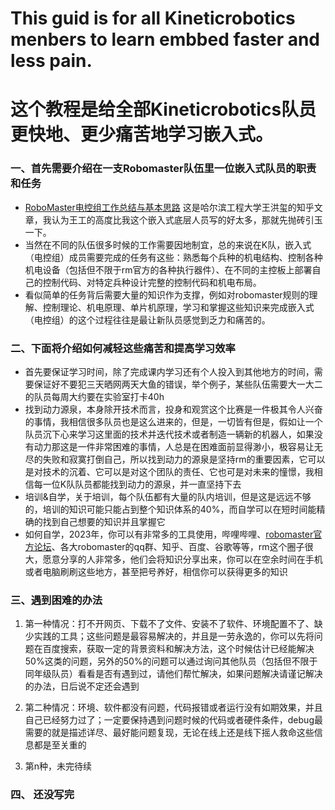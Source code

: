 # This guid is for all Kineticrobotics menbers to learn embbed faster and less pain.
# 这个教程是给全部Kineticrobotics队员更快地、更少痛苦地学习嵌入式。
### 一、首先需要介绍在一支Robomaster队伍里一位嵌入式队员的职责和任务
  - [RoboMaster电控组工作总结与基本思路]([https://www.baidu.com](https://zhuanlan.zhihu.com/p/569160065)https://zhuanlan.zhihu.com/p/569160065) 这是哈尔滨工程大学王洪玺的知乎文章，我认为王工的高度比我这个嵌入式底层人员写的好太多，那就先抛砖引玉一下。
  - 当然在不同的队伍很多时候的工作需要因地制宜，总的来说在K队，嵌入式（电控组）成员需要完成的任务有这些：熟悉每个兵种的机电结构、控制各种机电设备（包括但不限于rm官方的各种执行器件）、在不同的主控板上部署自己的控制代码、对特定兵种设计完整的控制代码和机电布局。
  - 看似简单的任务背后需要大量的知识作为支撑，例如对robomaster规则的理解、控制理论、机电原理、单片机原理，学习和掌握这些知识来完成嵌入式（电控组）的这个过程往往是最让新队员感觉到乏力和痛苦的。
### 二、下面将介绍如何减轻这些痛苦和提高学习效率
  - 首先要保证学习时间，除了完成课内学习还有个人投入到其他地方的时间，需要保证好不要犯三天晒网两天大鱼的错误，举个例子，某些队伍需要大一大二的队员每周大约要在实验室打卡40h
  - 找到动力源泉，本身除开技术而言，投身和观赏这个比赛是一件极其令人兴奋的事情，我相信很多队员也是这么进来的，但是，一切皆有但是，假如让一个队员沉下心来学习这里面的技术并迭代技术或者制造一辆新的机器人，如果没有动力那这是一件非常困难的事情，人总是在困难面前显得渺小，极容易让无尽的失败和寂寞打倒自己，所以找到动力的源泉是坚持rm的重要因素，它可以是对技术的沉着、它可以是对这个团队的责任、它也可是对未来的憧憬，我相信每一位K队队员都能找到动力的源泉，并一直坚持下去
  - 培训&自学，关于培训，每个队伍都有大量的队内培训，但是这是远远不够的，培训的知识可能只能占到整个知识体系的40%，而自学可以在短时间能精确的找到自己想要的知识并且掌握它
  - 如何自学，2023年，你可以有非常多的工具使用，哔哩哔哩、[robomaster官方论坛](https://bbs.robomaster.com/portal.php)、各大robomaster的qq群、知乎、百度、谷歌等等，rm这个圈子很大，愿意分享的人非常多，他们会将知识分享出来，你可以在空余时间在手机或者电脑刷刷这些地方，甚至把号养好，相信你可以获得更多的知识
### 三、遇到困难的办法
  1. 第一种情况：打不开网页、下载不了文件、安装不了软件、环境配置不了、缺少实践的工具；这些问题是最容易解决的，并且是一劳永逸的，你可以先将问题在百度搜索，获取一定的背景资料和解决方法，这个时候估计已经能解决50%这类的问题，另外的50%的问题可以通过询问其他队员（包括但不限于同年级队员）看看是否有遇到过，请他们帮忙解决，如果问题解决请谨记解决的办法，日后说不定还会遇到

  2. 第二种情况：环境、软件都没有问题，代码报错或者运行没有如期效果，并且自己已经努力过了；一定要保持遇到问题时候的代码或者硬件条件，debug最需要的就是描述详尽、最好能问题复现，无论在线上还是线下摇人救命这些信息都是至关重的
  3. 第n种，未完待续
### 四、 还没写完
